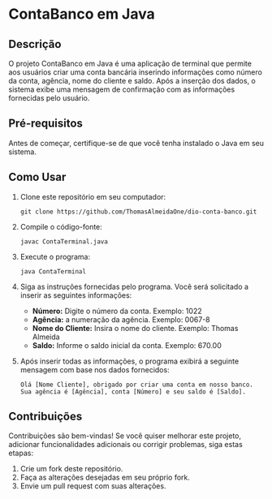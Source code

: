 
# ContaBanco em Java

## Descrição

O projeto ContaBanco em Java é uma aplicação de terminal que permite aos usuários criar uma conta bancária inserindo informações como número da conta, agência, nome do cliente e saldo. Após a inserção dos dados, o sistema exibe uma mensagem de confirmação com as informações fornecidas pelo usuário.


## Pré-requisitos

Antes de começar, certifique-se de que você tenha instalado o Java em seu sistema.

## Como Usar

1. Clone este repositório em seu computador:

    ```shell
    git clone https://github.com/ThomasAlmeidaOne/dio-conta-banco.git
    ```

2. Compile o código-fonte:

    ```shell
    javac ContaTerminal.java
    ```

4. Execute o programa:

    ```shell
    java ContaTerminal
    ```

5. Siga as instruções fornecidas pelo programa. Você será solicitado a inserir as seguintes informações:

    - **Número:** Digite o número da conta. Exemplo: 1022
    - **Agência:** a numeração da agência. Exemplo: 0067-8
    - **Nome do Cliente:** Insira o nome do cliente. Exemplo: Thomas Almeida
    - **Saldo:** Informe o saldo inicial da conta. Exemplo: 670.00

6. Após inserir todas as informações, o programa exibirá a seguinte mensagem com base nos dados fornecidos:

    ```
    Olá [Nome Cliente], obrigado por criar uma conta em nosso banco.
    Sua agência é [Agência], conta [Número] e seu saldo é [Saldo].
    ```

## Contribuições

Contribuições são bem-vindas! Se você quiser melhorar este projeto, adicionar funcionalidades adicionais ou corrigir problemas, siga estas etapas:

1. Crie um fork deste repositório.
2. Faça as alterações desejadas em seu próprio fork.
3. Envie um pull request com suas alterações.
